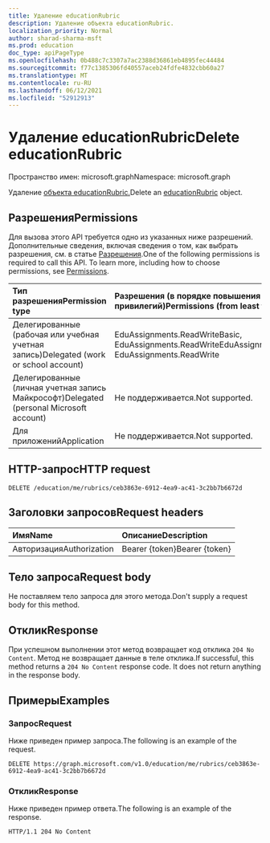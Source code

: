 ```yaml
---
title: Удаление educationRubric
description: Удаление объекта educationRubric.
localization_priority: Normal
author: sharad-sharma-msft
ms.prod: education
doc_type: apiPageType
ms.openlocfilehash: 0b488c7c3307a7ac2388d36861eb4895fec44484
ms.sourcegitcommit: f77c1385306fd40557aceb24fdfe4832cbb60a27
ms.translationtype: MT
ms.contentlocale: ru-RU
ms.lasthandoff: 06/12/2021
ms.locfileid: "52912913"
---
```

# <a name="delete-educationrubric"></a><span data-ttu-id="a9fa0-103">Удаление educationRubric</span><span class="sxs-lookup"><span data-stu-id="a9fa0-103">Delete educationRubric</span></span>

<span data-ttu-id="a9fa0-104">Пространство имен: microsoft.graph</span><span class="sxs-lookup"><span data-stu-id="a9fa0-104">Namespace: microsoft.graph</span></span>

<span data-ttu-id="a9fa0-105">Удаление [объекта educationRubric.](../resources/educationrubric.md)</span><span class="sxs-lookup"><span data-stu-id="a9fa0-105">Delete an [educationRubric](../resources/educationrubric.md) object.</span></span>

## <a name="permissions"></a><span data-ttu-id="a9fa0-106">Разрешения</span><span class="sxs-lookup"><span data-stu-id="a9fa0-106">Permissions</span></span>

<span data-ttu-id="a9fa0-p101">Для вызова этого API требуется одно из указанных ниже разрешений. Дополнительные сведения, включая сведения о том, как выбрать разрешения, см. в статье [Разрешения](/graph/permissions-reference).</span><span class="sxs-lookup"><span data-stu-id="a9fa0-p101">One of the following permissions is required to call this API. To learn more, including how to choose permissions, see [Permissions](/graph/permissions-reference).</span></span>

| <span data-ttu-id="a9fa0-109">Тип разрешения</span><span class="sxs-lookup"><span data-stu-id="a9fa0-109">Permission type</span></span>                        | <span data-ttu-id="a9fa0-110">Разрешения (в порядке повышения привилегий)</span><span class="sxs-lookup"><span data-stu-id="a9fa0-110">Permissions (from least to most privileged)</span></span> |
|:---------------------------------------|:--------------------------------------------|
| <span data-ttu-id="a9fa0-111">Делегированные (рабочая или учебная учетная запись)</span><span class="sxs-lookup"><span data-stu-id="a9fa0-111">Delegated (work or school account)</span></span>     | <span data-ttu-id="a9fa0-112">EduAssignments.ReadWriteBasic, EduAssignments.ReadWrite</span><span class="sxs-lookup"><span data-stu-id="a9fa0-112">EduAssignments.ReadWriteBasic, EduAssignments.ReadWrite</span></span> |
| <span data-ttu-id="a9fa0-113">Делегированные (личная учетная запись Майкрософт)</span><span class="sxs-lookup"><span data-stu-id="a9fa0-113">Delegated (personal Microsoft account)</span></span> | <span data-ttu-id="a9fa0-114">Не поддерживается.</span><span class="sxs-lookup"><span data-stu-id="a9fa0-114">Not supported.</span></span> |
| <span data-ttu-id="a9fa0-115">Для приложений</span><span class="sxs-lookup"><span data-stu-id="a9fa0-115">Application</span></span>                            | <span data-ttu-id="a9fa0-116">Не поддерживается.</span><span class="sxs-lookup"><span data-stu-id="a9fa0-116">Not supported.</span></span> |

## <a name="http-request"></a><span data-ttu-id="a9fa0-117">HTTP-запрос</span><span class="sxs-lookup"><span data-stu-id="a9fa0-117">HTTP request</span></span>

<!-- { "blockType": "ignored" } -->

```http
DELETE /education/me/rubrics/ceb3863e-6912-4ea9-ac41-3c2bb7b6672d
```

## <a name="request-headers"></a><span data-ttu-id="a9fa0-118">Заголовки запросов</span><span class="sxs-lookup"><span data-stu-id="a9fa0-118">Request headers</span></span>

| <span data-ttu-id="a9fa0-119">Имя</span><span class="sxs-lookup"><span data-stu-id="a9fa0-119">Name</span></span>          | <span data-ttu-id="a9fa0-120">Описание</span><span class="sxs-lookup"><span data-stu-id="a9fa0-120">Description</span></span>   |
|:--------------|:--------------|
| <span data-ttu-id="a9fa0-121">Авторизация</span><span class="sxs-lookup"><span data-stu-id="a9fa0-121">Authorization</span></span> | <span data-ttu-id="a9fa0-122">Bearer {token}</span><span class="sxs-lookup"><span data-stu-id="a9fa0-122">Bearer {token}</span></span> |

## <a name="request-body"></a><span data-ttu-id="a9fa0-123">Тело запроса</span><span class="sxs-lookup"><span data-stu-id="a9fa0-123">Request body</span></span>

<span data-ttu-id="a9fa0-124">Не поставляем тело запроса для этого метода.</span><span class="sxs-lookup"><span data-stu-id="a9fa0-124">Don't supply a request body for this method.</span></span>

## <a name="response"></a><span data-ttu-id="a9fa0-125">Отклик</span><span class="sxs-lookup"><span data-stu-id="a9fa0-125">Response</span></span>

<span data-ttu-id="a9fa0-p102">При успешном выполнении этот метод возвращает код отклика `204 No Content`. Метод не возвращает данные в теле отклика.</span><span class="sxs-lookup"><span data-stu-id="a9fa0-p102">If successful, this method returns a `204 No Content` response code. It does not return anything in the response body.</span></span>

## <a name="examples"></a><span data-ttu-id="a9fa0-128">Примеры</span><span class="sxs-lookup"><span data-stu-id="a9fa0-128">Examples</span></span>

### <a name="request"></a><span data-ttu-id="a9fa0-129">Запрос</span><span class="sxs-lookup"><span data-stu-id="a9fa0-129">Request</span></span>

<span data-ttu-id="a9fa0-130">Ниже приведен пример запроса.</span><span class="sxs-lookup"><span data-stu-id="a9fa0-130">The following is an example of the request.</span></span>

<!-- {
  "blockType": "request",
  "name": "delete_educationrubric"
}-->

```http
DELETE https://graph.microsoft.com/v1.0/education/me/rubrics/ceb3863e-6912-4ea9-ac41-3c2bb7b6672d
```

### <a name="response"></a><span data-ttu-id="a9fa0-131">Отклик</span><span class="sxs-lookup"><span data-stu-id="a9fa0-131">Response</span></span>

<span data-ttu-id="a9fa0-132">Ниже приведен пример ответа.</span><span class="sxs-lookup"><span data-stu-id="a9fa0-132">The following is an example of the response.</span></span>

<!-- {
  "blockType": "response",
  "truncated": true
} -->

```http
HTTP/1.1 204 No Content
```

<!-- uuid: 16cd6b66-4b1a-43a1-adaf-3a886856ed98
2019-02-04 14:57:30 UTC -->
<!-- {
  "type": "#page.annotation",
  "description": "Delete educationRubric",
  "keywords": "",
  "section": "documentation",
  "tocPath": ""
}-->


